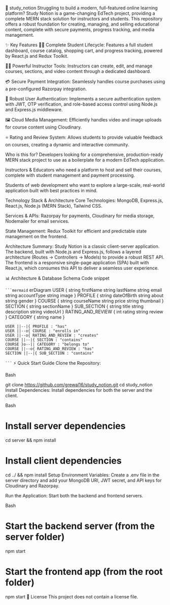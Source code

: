 🚀 study_notion
Struggling to build a modern, full-featured online learning platform? Study Notion is a game-changing EdTech project, providing a complete MERN stack solution for instructors and students. This repository offers a robust foundation for creating, managing, and selling educational content, complete with secure payments, progress tracking, and media management.

✨ Key Features
👨‍🎓 Complete Student Lifecycle: Features a full student dashboard, course catalog, shopping cart, and progress tracking, powered by React.js and Redux Toolkit.

🧑‍🏫 Powerful Instructor Tools: Instructors can create, edit, and manage courses, sections, and video content through a dedicated dashboard.

💳 Secure Payment Integration: Seamlessly handles course purchases using a pre-configured Razorpay integration.

🔐 Robust User Authentication: Implements a secure authentication system with JWT, OTP verification, and role-based access control using Node.js and Express.js middleware.

🖼️ Cloud Media Management: Efficiently handles video and image uploads for course content using Cloudinary.

⭐ Rating and Review System: Allows students to provide valuable feedback on courses, creating a dynamic and interactive community.

Who is this for?
Developers looking for a comprehensive, production-ready MERN stack project to use as a boilerplate for a modern EdTech application.

Instructors & Educators who need a platform to host and sell their courses, complete with student management and payment processing.

Students of web development who want to explore a large-scale, real-world application built with best practices in mind.

Technology Stack & Architecture
Core Technologies: MongoDB, Express.js, React.js, Node.js (MERN Stack), Tailwind CSS.

Services & APIs: Razorpay for payments, Cloudinary for media storage, Nodemailer for email services.

State Management: Redux Toolkit for efficient and predictable state management on the frontend.

Architecture Summary:
Study Notion is a classic client-server application. The backend, built with Node.js and Express.js, follows a layered architecture (Routes -> Controllers -> Models) to provide a robust REST API. The frontend is a responsive single-page application (SPA) built with React.js, which consumes this API to deliver a seamless user experience.

📊 Architecture & Database Schema
Code snippet

` ```mermaid `
erDiagram
    USER {
        string firstName
        string lastName
        string email
        string accountType
        string image
    }
    PROFILE {
        string dateOfBirth
        string about
        string gender
    }
    COURSE {
        string courseName
        string price
        string thumbnail
    }
    SECTION {
        string sectionName
    }
    SUB_SECTION {
        string title
        string description
        string videoUrl
    }
    RATING_AND_REVIEW {
        int rating
        string review
    }
    CATEGORY {
        string name
    }

    USER ||--|{ PROFILE : "has"
    USER ||--o{ COURSE : "enrolls in"
    USER ||--o{ RATING_AND_REVIEW : "creates"
    COURSE ||--|{ SECTION : "contains"
    COURSE }o--|| CATEGORY : "belongs to"
    COURSE ||--o{ RATING_AND_REVIEW : "has"
    SECTION ||--|{ SUB_SECTION : "contains"
` ``` `
⚡ Quick Start Guide
Clone the Repository:

Bash

git clone https://github.com/grewal16/study_notion.git
cd study_notion
Install Dependencies:
Install dependencies for both the server and the client.

Bash

# Install server dependencies
cd server && npm install
# Install client dependencies
cd ../ && npm install
Setup Environment Variables:
Create a .env file in the server directory and add your MongoDB URI, JWT secret, and API keys for Cloudinary and Razorpay.

Run the Application:
Start both the backend and frontend servers.

Bash

# Start the backend server (from the server folder)
npm start
# Start the frontend app (from the root folder)
npm start
📜 License
This project does not contain a license file.
